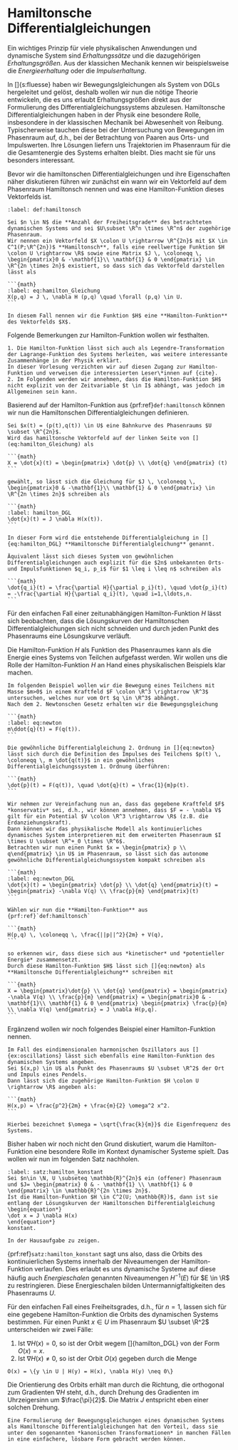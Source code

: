 
# Hamiltonsche Differentialgleichungen

Ein wichtiges Prinzip für viele physikalischen Anwendungen und dynamische System sind *Erhaltungssätze* und die dazugehörigen *Erhaltungsgrößen*. 
Aus der klassichen Mechanik kennen wir beispielsweise die *Energieerhaltung* oder die *Impulserhaltung*. 

In []{s:fluesse} haben wir Bewegungslgleichungen als System von DGLs hergeleitet und gelöst, deshalb wollen wir nun die nötige Theorie entwickeln, die es uns erlaubt Erhaltungsgrößen direkt aus der Formulierung des Differentialgleichungssystems abzulesen.
Hamiltonsche Differentialgleichungen haben in der Physik eine besondere Rolle, insbesondere in der klassischen Mechanik bei Abwesenheit von Reibung.
Typischerweise tauchen diese bei der Untersuchung von Bewegungen im Phasenraum auf, d.h., bei der Betrachtung von Paaren aus Orts- und Impulswerten.
Ihre Lösungen liefern uns Trajektorien im Phasenraum für die die Gesamtenergie des Systems erhalten bleibt.
Dies macht sie für uns besonders interessant.

Bevor wir die hamiltonschen Differentialgleichungen und ihre Eigenschaften näher diskutieren führen wir zunächst ein wann wir ein Vektorfeld auf dem Phasenraum Hamiltonsch nennen und was eine Hamilton-Funktion dieses Vektorfelds ist.

````{prf:definition} Hamilton-Funktion
:label: def:hamiltonsch

Sei $n \in N$ die **Anzahl der Freiheitsgrade** des betrachteten dynamischen Systems und sei $U\subset \R^n \times \R^n$ der zugehörige Phasenraum. 
Wir nennen ein Vektorfeld $X \colon U \rightarrow \R^{2n}$ mit $X \in C^1(P;\R^{2n})$ **Hamiltonsch**, falls eine reellwertige Funktion $H \colon U \rightarrow \R$ sowie eine Matrix $J \, \coloneqq \, \begin{pmatrix}0 & -\mathbf{1}\\ \mathbf{1} & 0 \end{pmatrix} \in \R^{2n \times 2n}$ existiert, so dass sich das Vektorfeld darstellen lässt als

```{math}
:label: eq:hamilton_Gleichung
X(p,q) = J \, \nabla H (p,q) \quad \forall (p,q) \in U.
```

In diesem Fall nennen wir die Funktion $H$ eine **Hamilton-Funktion** des Vektorfelds $X$.

````

Folgende Bemerkungen zur Hamilton-Funktion wollen wir festhalten.

````{prf:remark}
1. Die Hamilton-Funktion lässt sich auch als Legendre-Transformation der Lagrange-Funktion des Systems herleiten, was weitere interessante Zusammenhänge in der Physik erklärt.
In dieser Vorlesung verzichten wir auf diesen Zugang zur Hamilton-Funktion und verweisen die interessierten Leser\*innen auf {cite}.
2. Im Folgenden werden wir annehmen, dass die Hamilton-Funktion $H$ nicht explizit von der Zeitvariable $t \in I$ abhängt, was jedoch im Allgemeinen sein kann.
````

Basierend auf der Hamilton-Funktion aus {prf:ref}`def:hamiltonsch` können wir nun die Hamiltonschen Differentialgleichungen definieren.

````{prf:definition} Hamiltonsche Differentialgleichung
Sei $x(t) = (p(t),q(t)) \in U$ eine Bahnkurve des Phasenraums $U \subset \R^{2n}$.
Wird das hamiltonsche Vektorfeld auf der linken Seite von [](eq:hamilton_Gleichung) als 

```{math}
X = \dot{x}(t) = \begin{pmatrix} \dot{p} \\ \dot{q} \end{pmatrix} (t)
```

gewählt, so lässt sich die Gleichung für $J \, \coloneqq \, \begin{pmatrix}0 & -\mathbf{1}\\ \mathbf{1} & 0 \end{pmatrix} \in \R^{2n \times 2n}$ schreiben als

```{math}
:label: hamilton_DGL
\dot{x}(t) = J \nabla H(x(t)).
```

In dieser Form wird die entstehende Differentialgleichung in []{eq:hamilton_DGL} **Hamiltonsche Differentialgleichung** genannt.

Äquivalent lässt sich dieses System von gewöhnlichen Differentialgleichungen auch explizit für die $2n$ unbekannten Orts- und Impulsfunktionen $q_i, p_i$ für $1 \leq i \leq n$ schreiben als

```{math}
\dot{q_i}(t) = \frac{\partial H}{\partial p_i}(t), \quad \dot{p_i}(t) = -\frac{\partial H}{\partial q_i}(t), \quad i=1,\ldots,n.
```

````

Für den einfachen Fall einer zeitunabhängigen Hamilton-Funktion $H$ lässt sich beobachten, dass die Lösungskurven der Hamiltonschen Differentialgleichungen sich nicht schneiden und durch jeden Punkt des Phasenraums eine Lösungskurve verläuft. 

Die Hamilton-Funktion $H$ als Funktion des Phasenraumes kann als die Energie eines Systems von Teilchen aufgefasst werden.
Wir wollen uns die Rolle der Hamilton-Funktion $H$ an Hand eines physikalischen Beispiels klar machen.

````{prf:example} Newtonsche Kraftgleichung
Im folgenden Beispiel wollen wir die Bewegung eines Teilchens mit Masse $m>0$ in einem Kraftfeld $F \colon \R^3 \rightarrow \R^3$  untersuchen, welches nur vom Ort $q \in \R^3$ abhängt.
Nach dem 2. Newtonschen Gesetz erhalten wir die Bewegungsgleichung

```{math}
:label: eq:newton
m\ddot{q}(t) = F(q(t)).
```

Die gewöhnliche Differentialgleichung 2. Ordnung in []{eq:newton} lässt sich durch die Definition des Impulses des Teilchens $p(t) \, \coloneqq \, m \dot{q(t)}$ in ein gewöhnliches Differentialgleichungssystem 1. Ordnung überführen:

```{math}
\dot{p}(t) = F(q(t)), \quad \dot{q}(t) = \frac{1}{m}p(t).
```

Wir nehmen zur Vereinfachung nun an, dass das gegebene Kraftfeld $F$ *konservativ* sei, d.h., wir können annehmen, dass $F = - \nabla V$ gilt für ein Potential $V \colon \R^3 \rightarrow \R$ (z.B. die Erdanziehungskraft). 
Dann können wir das physikalische Modell als kontinuierliches dynamisches System interpretieren mit dem erweiterten Phasenraum $I \times U \subset \R^+_0 \times \R^6$.
Betrachten wir nun einen Punkt $x = \begin{pmatrix} p \\ q\end{pmatrix} \in U$ im Phasenraum, so lässt sich das autonome gewöhnliche Differentialgleichungssystem kompakt schreiben als 

```{math}
:label: eq:newton_DGL
\dot{x}(t) = \begin{pmatrix} \dot{p} \\ \dot{q} \end{pmatrix}(t) = \begin{pmatrix} -\nabla V(q) \\ \frac{p}{m} \end{pmatrix}(t)
```

Wählen wir nun die **Hamilton-Funktion** aus {prf:ref}`def:hamiltonsch`

```{math}
H(p,q) \, \coloneqq \, \frac{||p||^2}{2m} + V(q),
```

so erkennen wir, dass diese sich aus *kinetischer* und *potentieller Energie* zusammensetzt. 
Durch diese Hamilton-Funktion $H$ lässt sich []{eq:newton} als **Hamiltonsche Differentialgleichung** schreiben mit

```{math}
X = \begin{pmatrix}\dot{p} \\ \dot{q} \end{pmatrix} = \begin{pmatrix} -\nabla V(q) \\ \frac{p}{m} \end{pmatrix} = \begin{pmatrix}0 & -\mathbf{1}\\ \mathbf{1} & 0 \end{pmatrix} \begin{pmatrix} \frac{p}{m} \\ \nabla V(q) \end{pmatrix} = J \nabla H(p,q).
```

````

Ergänzend wollen wir noch folgendes Beispiel einer Hamilton-Funktion nennen.


````{prf:example}
Im Fall des eindimensionalen harmonischen Oszillators aus []{ex:oscillations} lässt sich ebenfalls eine Hamilton-Funktion des dynamischen Systems angeben. 
Sei $(x,p) \in U$ als Punkt des Phasenraums $U \subset \R^2$ der Ort und Impuls eines Pendels.
Dann lässt sich die zugehörige Hamilton-Funktion $H \colon U \rightarrow \R$ angeben als:

```{math}
H(x,p) = \frac{p^2}{2m} + \frac{m}{2} \omega^2 x^2.
```

Hierbei bezeichnet $\omega = \sqrt{\frac{k}{m}}$ die Eigenfrequenz des Systems.
````

Bisher haben wir noch nicht den Grund diskutiert, warum die Hamilton-Funktion eine besondere Rolle im Kontext dynamischer Systeme spielt.
Das wollen wir nun im folgenden Satz nachholen.

````{prf:theorem}
:label: satz:hamilton_konstant
Sei $n\in \N, U \subseteq \mathbb{R}^{2n}$ ein (offener) Phasenraum und $J= \begin{pmatrix} 0 & - \mathbf{1} \\ \mathbf{1} & 0 \end{pmatrix} \in \mathbb{R}^{2n \times 2n}$.
Ist die Hamilton-Funktion $H \in C^2(U; \mathbb{R})$, dann ist sie entlang der Lösungskurven der Hamiltonschen Differentialgleichung 
\begin{equation*}
\dot x = J \nabla H(x)
\end{equation*}
konstant.
````

````{prf:proof}
In der Hausaufgabe zu zeigen.
````

{prf:ref}`satz:hamilton_konstant` sagt uns also, dass die Orbits des kontinuierlichen Systems innerhalb der Niveaumengen der Hamilton-Funktion verlaufen.
Dies erlaubt es uns dynamische Systeme auf diese häufig auch *Energieschalen* genannten Niveaumengen $H^{−1}(E)$ für $E \in \R$ zu restringieren. 
Diese Energieschalen bilden Untermannigfaltigkeiten des Phasenraums $U$.

Für den einfachen Fall eines Freiheitsgrades, d.h., für $n = 1$, lassen sich für eine gegebene Hamilton-Funktion die Orbits des dynamischen Systems bestimmen.
Für einen Punkt $x \in U$ im Phasenraum $U \subset \R^2$ unterscheiden wir zwei Fälle:
1. Ist $\nabla H(x) = 0$, so ist der Orbit wegem []{hamilton_DGL} von der Form $O(x) = {x}$.
2. Ist $\nabla H(x) \neq 0$, so ist der Orbit $O(x)$ gegeben durch die Menge

```{math} 
O(x) = \{y \in U | H(y) = H(x), \nabla H(y) \neq 0\}
```

Die Orientierung des Orbits erhält man durch die Richtung, die orthogonal zum Gradienten $\nabla H$ steht, d.h., durch Drehung des Gradienten im Uhrzeigersinn um $\frac{\pi}{2}$.
Die Matrix $J$ entspricht eben einer solchen Drehung.

````{prf:remark}
Eine Formulierung der Bewegungsgleichungen eines dynamischen Systems als Hamiltonsche Differentialgleichungen hat den Vorteil, dass sie unter den sogenannten *kanonischen Transformationen* in manchen Fällen in eine einfachere, lösbare Form gebracht werden können.
````